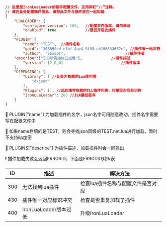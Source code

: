 ```json
// 这里是IronLuaLoader的插件配置文件，支持斜杠“//”注释。
// 请在此处配置插件信息，请将此文件与插件放在一起加载
{
    "LUALOADER": {
        "configure_version": 100,   //配置文件版本，请勿修改
        "enabled": true             //是否开启此插件
    },
    "PLUGIN":{
        "name": "TEST",  //插件名称
        "guid": "368590ed-e3bf-4ae4-9f35-eb196333632c", //插件唯一标识符
        "author": "Sbaoor",                           //插件作者
	"describe":["ILD示例插件已加载"],             //插件描述
        "version": [2,0,0]                          //插件版本
    },
    "DEPENGING": {
        "Library": [ //此处为依赖的Lua库列表
            "dkjson"
        ],
        "Plugins": [], //此处填写依赖的ILL插件列表，只接受对应标识符
        "IronLuaLoader": 200 //ILR最低版本
    }
}
```

📝 PLUGIN["name"] 为加载插件的名字，json名字可用随意改动，插件名字需要写在配置文件中

📝 如果name栏填的是TEST，则会寻找json同级的TEST.net.lua进行加载，暂时不支持ilp加密

📝 PLUGINS["describe"] 为插件描述，加载插件时会一同输出

❗ 插件加载失败会返回ERRORID，下面是ERRODID对照表

ID | 描述 | 解决方法
-|-|-
300 | 无法找到lua插件 | 检查lua插件名称与配置文件是否对应
430 | 插件唯一对应标识冲突 | 检查是否重复加载了插件
400 | IronLuaLoader版本过低 | 升级IronLuaLoader
